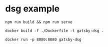 # dsg example

```
npm run build && npm run serve
```

```
docker build -f ./Dockerfile -t gatsby-dsg .

docker run -p 8080:8080 gatsby-dsg
```
